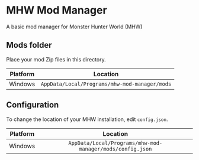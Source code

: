 # MHW Mod Manager

A basic mod manager for Monster Hunter World (MHW)

## Mods folder

Place your mod Zip files in this directory.

| Platform |                   Location                    |
| -------- | :-------------------------------------------: |
| Windows  | `AppData/Local/Programs/mhw-mod-manager/mods` |

## Configuration

To change the location of your MHW installation, edit `config.json`.

| Platform |                         Location                          |
| -------- | :-------------------------------------------------------: |
| Windows  | `AppData/Local/Programs/mhw-mod-manager/mods/config.json` |
